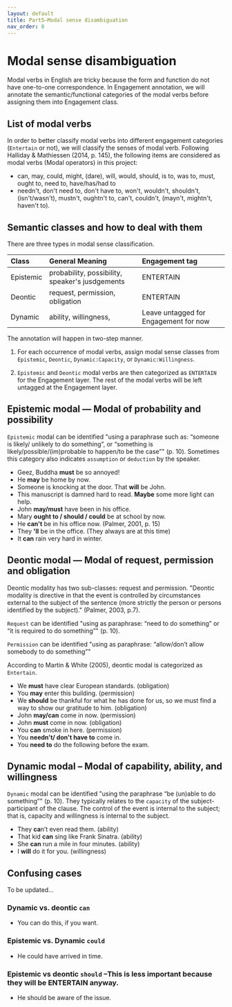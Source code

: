 ```yaml
---
layout: default
title: Part5—Modal sense disambiguation
nav_order: 8
---
```

# Modal sense disambiguation

Modal verbs in English are tricky because the form and function do not have one-to-one correspondence. 
In Engagement annotation, we will annotate the semantic/functional categories of the modal verbs before assigning them into Engagement class.

## List of modal verbs

In order to better classify modal verbs into different engagement categories (`Entertain` or not), we will classify the senses of modal verb.
Following Halliday & Mathiessen (2014, p. 145), the following items are considered as modal verbs (Modal operators) in this project:
- can, may, could, might, (dare), will, would, should, is to, was to, must, ought to, need to, have/has/had to
- needn't, don't need to, don't have to, won't, wouldn't, shouldn't, (isn't/wasn't), mustn't, oughtn't to, can't, couldn't, (mayn't, mightn't, haven't to).

## Semantic classes and how to deal with them

There are three types in modal sense classification.

| Class     | General Meaning                                 | Engagement tag                        |
| :-------- | :---------------------------------------------- | :------------------------------------ |
| Epistemic | probability, possibility, speaker's jusdgements | ENTERTAIN                             |
| Deontic   | request, permission, obligation                 | ENTERTAIN                             |
| Dynamic   | ability, willingness,                           | Leave untagged for Engagement for now |

The annotation will happen in two-step manner. 

1) For each occurrence of modal verbs, assign modal sense classes from `Epistemic`, `Deontic`, `Dynamic:Capacity`, or `Dynamic:Willingness`.

2) `Epistemic` and `Deontic` modal verbs are then categorized as `ENTERTAIN` for the Engagement layer. The rest of the modal verbs will be left untagged at the Engagement layer.

## Epistemic modal — Modal of probability and possibility

`Epistemic` modal can be identified "using a paraphrase such as: “someone is likely/ unlikely to do something”, or “something is likely/possible/(im)probable to happen/to be the case”" (p. 10).
Sometimes this category also indicates `assumption` or `deduction` by the speaker.

- Geez, Buddha **must** be so annoyed!
- He **may** be home by now.
- Someone is knocking at the door. That **will** be John.
- This manuscript is damned hard to read. **Maybe** some more light can help.
- John **may/must** have been in his office. 
- Mary **ought to / should / could** be at school by now. 
- He **can't** be in his office now. (Palmer, 2001, p. 15)
- They **'ll** be in the office. (They always are at this time)
- It **can** rain very hard in winter.

## Deontic modal — Modal of request, permission and obligation

Deontic modality has two sub-classes: request and permission. "Deontic modality is directive in that the event is controlled by circumstances external to the subject of the sentence (more strictly the person or persons identified by the subject)." (Palmer, 2003, p.7).

`Request` can be identified "using as paraphrase: “need to do something” or “it is required to do something”" (p. 10).

`Permission` can be identified "using as paraphrase: “allow/don’t allow somebody to do something”"

According to Martin & White (2005), deontic modal is categorized as `Entertain`.
- We **must** have clear European standards.	(obligation)
- You **may** enter this building.	(permission)
- We **should** be thankful for what he has done for us, so we must find a way to show our gratitude to him.	(obligation)
- John **may/can** come in now. (permission)
- John **must** come in now.	(obligation)
- You **can** smoke in here. (permission)
- You **needn't/ don't have to** come in.
- You **need to** do the following before the exam.

## Dynamic modal – Modal of capability, ability, and willingness

`Dynamic` modal can be identified "using the paraphrase “be (un)able to do something”" (p. 10).
They typically relates to the `capacity` of the subject-participant of the clause.
The control of the event is internal to the subject; that is, capacity and willingness is internal to the subject.

- They **ca**n’t even read them.	(ability)
- That kid **can** sing like Frank Sinatra.	(ability)
- She **can** run a mile in four minutes. (ability)
- I **will** do it for you.	(willingness)
  
## Confusing cases 
To be updated...
### Dynamic vs. deontic `can`


- You can do this, if you want.
  
### Epistemic vs. Dynamic `could`


- He could have arrived in time.

### Epistemic vs deontic `should` –This is less important because they will be ENTERTAIN anyway.


- He should be aware of the issue.
